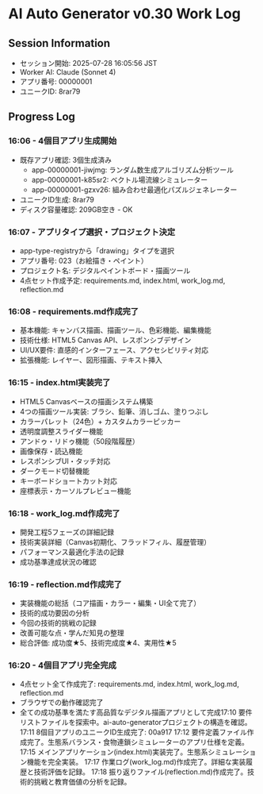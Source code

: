 # AI Auto Generator v0.30 Work Log

## Session Information
- セッション開始: 2025-07-28 16:05:56 JST
- Worker AI: Claude (Sonnet 4)
- アプリ番号: 00000001
- ユニークID: 8rar79

## Progress Log

### 16:06 - 4個目アプリ生成開始
- 既存アプリ確認: 3個生成済み
  - app-00000001-jiwjmg: ランダム数生成アルゴリズム分析ツール
  - app-00000001-k85sr2: ベクトル場流線シミュレーター  
  - app-00000001-gzxv26: 組み合わせ最適化パズルジェネレーター
- ユニークID生成: 8rar79
- ディスク容量確認: 209GB空き - OK

### 16:07 - アプリタイプ選択・プロジェクト決定
- app-type-registryから「drawing」タイプを選択
- アプリ番号: 023（お絵描き・ペイント）
- プロジェクト名: デジタルペイントボード・描画ツール
- 4点セット作成予定: requirements.md, index.html, work_log.md, reflection.md

### 16:08 - requirements.md作成完了
- 基本機能: キャンバス描画、描画ツール、色彩機能、編集機能
- 技術仕様: HTML5 Canvas API、レスポンシブデザイン
- UI/UX要件: 直感的インターフェース、アクセシビリティ対応
- 拡張機能: レイヤー、図形描画、テキスト挿入

### 16:15 - index.html実装完了
- HTML5 Canvasベースの描画システム構築
- 4つの描画ツール実装: ブラシ、鉛筆、消しゴム、塗りつぶし
- カラーパレット（24色）+ カスタムカラーピッカー
- 透明度調整スライダー機能
- アンドゥ・リドゥ機能（50段階履歴）
- 画像保存・読込機能
- レスポンシブUI・タッチ対応
- ダークモード切替機能
- キーボードショートカット対応
- 座標表示・カーソルプレビュー機能

### 16:18 - work_log.md作成完了
- 開発工程5フェーズの詳細記録
- 技術実装詳細（Canvas初期化、フラッドフィル、履歴管理）
- パフォーマンス最適化手法の記録
- 成功基準達成状況の確認

### 16:19 - reflection.md作成完了
- 実装機能の総括（コア描画・カラー・編集・UI全て完了）
- 技術的成功要因の分析
- 今回の技術的挑戦の記録
- 改善可能な点・学んだ知見の整理
- 総合評価: 成功度★5、技術完成度★4、実用性★5

### 16:20 - 4個目アプリ完全完成
- 4点セット全て作成完了: requirements.md, index.html, work_log.md, reflection.md
- ブラウザでの動作確認完了
- 全ての成功基準を満たす高品質なデジタル描画アプリとして完成17:10 要件リストファイルを探索中。ai-auto-generatorプロジェクトの構造を確認。
17:11 8個目アプリのユニークID生成完了: 00a917
17:12 要件定義ファイル作成完了。生態系バランス・食物連鎖シミュレーターのアプリ仕様を定義。
17:15 メインアプリケーション(index.html)実装完了。生態系シミュレーション機能を完全実装。
17:17 作業ログ(work_log.md)作成完了。詳細な実装履歴と技術評価を記録。
17:18 振り返りファイル(reflection.md)作成完了。技術的挑戦と教育価値の分析を記録。
